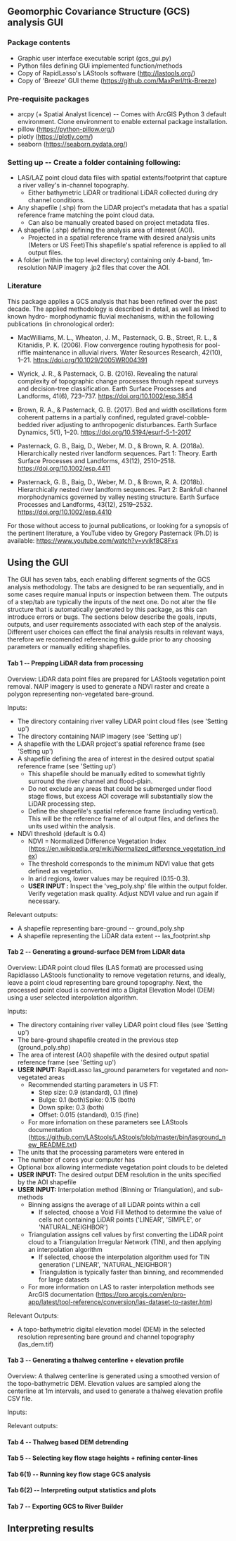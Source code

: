## Geomorphic Covariance Structure (GCS) analysis GUI

### Package contents
- Graphic user interface executable script (gcs_gui.py)
- Python files defining GUi implemented function/methods
- Copy of RapidLasso's LAStools software (http://lastools.org/)
- Copy of 'Breeze' GUI theme (https://github.com/MaxPerl/ttk-Breeze)

### Pre-requisite packages
- arcpy (+ Spatial Analyst licence)
-- Comes with ArcGIS Python 3 default environment. 
  Clone environment to enable external package installation. 
- pillow (https://python-pillow.org/)
- plotly (https://plotly.com/)
- seaborn (https://seaborn.pydata.org/)

### Setting up -- Create a folder containing following:
- LAS/LAZ point cloud data files with spatial extents/footprint that
  capture a river valley's in-channel topography. 
  - Either bathymetric LiDAR or traditional LiDAR collected during dry channel conditions.
- Any shapefile (.shp) from the LiDAR project's metadata that has a spatial reference frame matching the point cloud data.
  - Can also be manually created based on project metadata files.
- A shapefile (.shp) defining the analysis area of interest (AOI).
  -   Projected in a spatial reference frame with desired analysis units (Meters 
      or US Feet)This shapefile's spatial reference is applied to all output  files.
- A folder (within the top level directory) containing only 4-band, 1m- resolution
  NAIP imagery .jp2 files that cover the AOI. 


### Literature 
This package applies a GCS analysis that has been refined over the
past decade. The applied methodology is described in  detail, as well as linked to known hydro-
morphodynamic fluvial mechanisms, within the following publications (in chronological order):
- MacWilliams, M. L., Wheaton, J. M., Pasternack, G. B., Street, R. L., &amp; Kitanidis, P. K.
(2006). Flow convergence routing hypothesis for pool-riffle maintenance in alluvial
rivers. Water Resources Research, 42(10), 1–21.
https://doi.org/10.1029/2005WR004391
   

- Wyrick, J. R., &amp; Pasternack, G. B. (2016). Revealing the natural complexity of topographic
change processes through repeat surveys and decision-tree classification. Earth Surface
Processes and Landforms, 41(6), 723–737. https://doi.org/10.1002/esp.3854
  

- Brown, R. A., &amp; Pasternack, G. B. (2017). Bed and width oscillations form coherent
patterns in a partially confined, regulated gravel-cobble-bedded river adjusting to
anthropogenic disturbances. Earth Surface Dynamics, 5(1), 1–20.
https://doi.org/10.5194/esurf-5-1-2017
  

- Pasternack, G. B., Baig, D., Weber, M. D., &amp; Brown, R. A. (2018a). Hierarchically nested
river landform sequences. Part 1: Theory. Earth Surface Processes and Landforms,
43(12), 2510–2518. https://doi.org/10.1002/esp.4411
  

- Pasternack, G. B., Baig, D., Weber, M. D., &amp; Brown, R. A. (2018b). Hierarchically nested
river landform sequences. Part 2: Bankfull channel morphodynamics governed by
valley nesting structure. Earth Surface Processes and Landforms, 43(12), 2519–2532.
https://doi.org/10.1002/esp.4410

For those without access to  journal publications, or looking for a synopsis of the pertinent
literature, a YouTube video by Gregory Pasternack (Ph.D) is available: https://www.youtube.com/watch?v=yvikf8C8Fxs


## Using the GUI
The GUI has seven tabs, each enabling different segments of the GCS analysis methodology.
The tabs are designed to be ran sequentially, and in some cases require manual inputs or inspection between them.
The outputs of a step/tab are typically the inputs of the next one. Do not alter the file
structure that is automatically generated by this package, as this can introduce errors or bugs.
The sections below describe the goals, inputs, outputs, and user requirements associated with each step of the analysis.
Different user choices can effect the final analysis results in relevant ways, therefore we recomended referencing this
guide prior to any choosing parameters or manually editing shapefiles.


#### Tab 1 -- Prepping LiDAR data from processing
Overview: LiDAR data point files are prepared for LAStools vegetation point removal. NAIP imagery is used to generate 
a NDVI raster and create a polygon representing non-vegetated bare-ground.
 
Inputs:
- The directory containing river valley LiDAR point cloud files (see 'Setting up')
- The directory containing NAIP imagery (see 'Setting up')
- A shapefile with the LiDAR project's spatial reference frame (see 'Setting up')
- A shapefile defining the area of interest in the desired output spatial reference frame (see 'Setting up')
  - This shapefile should be manually edited to somewhat tightly surround the river channel and flood-plain.
  - Do not exclude any areas that could be submerged under flood stage flows, but excess AOI coverage will substantially 
    slow the LiDAR processing step.
  - Define the shapefile's spatial reference frame (including vertical). This will be the reference frame 
    of all output files, and defines the units used within the analysis.
- NDVI threshold (default is 0.4)
  - NDVI = Normalized Difference Vegetation Index (https://en.wikipedia.org/wiki/Normalized_difference_vegetation_index)
  - The threshold corresponds to the minimum NDVI value that gets defined as vegetation.
  - In arid regions, lower values may be required (0.15-0.3).
  - **USER INPUT :** Inspect the 'veg_poly.shp' file within the output folder. Verify vegetation mask
    quality. Adjust NDVI value and run again if necessary.

Relevant outputs: 
- A shapefile representing bare-ground -- ground_poly.shp 
- A shapefile representing the LiDAR data extent -- las_footprint.shp

#### Tab 2 -- Generating a ground-surface DEM from LiDAR data
Overview: LiDAR point cloud files (LAS format) are processed using Rapidlasso LAStools
functionality to remove vegetation returns, and ideally, leave a point cloud representing bare ground topography.
Next, the processed point cloud is converted into a Digital Elevation Model (DEM) using a user selected
interpolation algorithm.

Inputs:
  - The directory containing river valley LiDAR point cloud files (see 'Setting up')
  - The bare-ground shapefile created in the previous step (ground_poly.shp)
  - The area of interest (AOI) shapefile with the desired output spatial reference frame  (see 'Setting up')
  - **USER INPUT:** RapidLasso las_ground parameters for vegetated and non-vegetated areas
      - Recommended starting parameters in US FT:
        - Step size: 0.9 (standard), 0.1 (fine)
        - Bulge: 0.1 (both)Spike: 0.15 (both)
        - Down spike: 0.3 (both)
        - Offset: 0.015 (standard), 0.15 (fine)
      - For more infomation on these parameters see LAStools documentation (https://github.com/LAStools/LAStools/blob/master/bin/lasground_new_README.txt)
  - The units that the processing parameters were entered in
  - The number of cores your computer has
  - Optional box allowing intermediate vegetation point clouds to be deleted
  - **USER INPUT:** The desired output DEM resolution in the units specified by the AOI shapefile
  - **USER INPUT:** Interpolation method (Binning or Triangulation), and sub-methods
      - Binning assigns the average of all LiDAR points within a cell
          - If selected, choose a Void Fill Method to determine the value of cells not containing LiDAR points
            ('LINEAR', 'SIMPLE', or 'NATURAL_NEIGHBOR')
      - Triangulation assigns cell values by first converting the LiDAR point cloud to a Triangulation Irregular 
        Network (TIN), and then applying an interpolation algorithm
           - If selected, choose the interpolation algorithm used for TIN generation ('LINEAR', 'NATURAL_NEIGHBOR')
           - Triangulation is typically faster than binning, and recommended for large datasets
      - For more information on LAS to raster interpolation methods see ArcGIS documentation 
        (https://pro.arcgis.com/en/pro-app/latest/tool-reference/conversion/las-dataset-to-raster.htm)

Relevant Outputs:
  - A topo-bathymetric digital elevation model (DEM) in the selected resolution representing bare ground and channel 
    topography (las_dem.tif)

#### Tab 3 -- Generating a thalweg centerline + elevation profile
Overview: A thalweg centerline is generated using a smoothed version of the topo-bathymetric DEM. Elevation values are
sampled along the centerline at 1m intervals, and used to generate a thalweg elevation profile CSV file.

Inputs:

Relevant outputs:
#### Tab 4 -- Thalweg based DEM detrending
#### Tab 5 -- Selecting key flow stage heights + refining center-lines 
#### Tab 6(1) -- Running key flow stage GCS analysis
#### Tab 6(2) -- Interpreting output statistics and plots
#### Tab 7 --  Exporting GCS to River Builder

## Interpreting results
